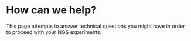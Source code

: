 # How can we help?

This page attempts to answer technical questions you might have in order to proceed with your NGS experiments.

